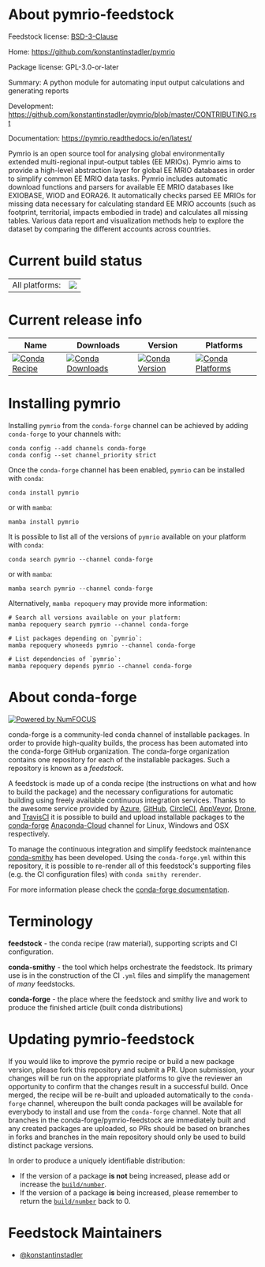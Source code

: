 About pymrio-feedstock
======================

Feedstock license: [BSD-3-Clause](https://github.com/conda-forge/pymrio-feedstock/blob/main/LICENSE.txt)

Home: https://github.com/konstantinstadler/pymrio

Package license: GPL-3.0-or-later

Summary: A python module for automating input output calculations and generating reports

Development: https://github.com/konstantinstadler/pymrio/blob/master/CONTRIBUTING.rst

Documentation: https://pymrio.readthedocs.io/en/latest/

Pymrio is an open source tool for analysing global environmentally extended
multi-regional input-output tables (EE MRIOs). Pymrio aims to provide a
high-level abstraction layer for global EE MRIO databases in order to
simplify common EE MRIO data tasks. Pymrio includes automatic download
functions and parsers for available EE MRIO databases like EXIOBASE, WIOD
and EORA26. It automatically checks parsed EE MRIOs for missing data
necessary for calculating standard EE MRIO accounts (such as footprint,
territorial, impacts embodied in trade) and calculates all missing tables.
Various data report and visualization methods help to explore the dataset
by comparing the different accounts across countries.


Current build status
====================


<table><tr><td>All platforms:</td>
    <td>
      <a href="https://dev.azure.com/conda-forge/feedstock-builds/_build/latest?definitionId=11272&branchName=main">
        <img src="https://dev.azure.com/conda-forge/feedstock-builds/_apis/build/status/pymrio-feedstock?branchName=main">
      </a>
    </td>
  </tr>
</table>

Current release info
====================

| Name | Downloads | Version | Platforms |
| --- | --- | --- | --- |
| [![Conda Recipe](https://img.shields.io/badge/recipe-pymrio-green.svg)](https://anaconda.org/conda-forge/pymrio) | [![Conda Downloads](https://img.shields.io/conda/dn/conda-forge/pymrio.svg)](https://anaconda.org/conda-forge/pymrio) | [![Conda Version](https://img.shields.io/conda/vn/conda-forge/pymrio.svg)](https://anaconda.org/conda-forge/pymrio) | [![Conda Platforms](https://img.shields.io/conda/pn/conda-forge/pymrio.svg)](https://anaconda.org/conda-forge/pymrio) |

Installing pymrio
=================

Installing `pymrio` from the `conda-forge` channel can be achieved by adding `conda-forge` to your channels with:

```
conda config --add channels conda-forge
conda config --set channel_priority strict
```

Once the `conda-forge` channel has been enabled, `pymrio` can be installed with `conda`:

```
conda install pymrio
```

or with `mamba`:

```
mamba install pymrio
```

It is possible to list all of the versions of `pymrio` available on your platform with `conda`:

```
conda search pymrio --channel conda-forge
```

or with `mamba`:

```
mamba search pymrio --channel conda-forge
```

Alternatively, `mamba repoquery` may provide more information:

```
# Search all versions available on your platform:
mamba repoquery search pymrio --channel conda-forge

# List packages depending on `pymrio`:
mamba repoquery whoneeds pymrio --channel conda-forge

# List dependencies of `pymrio`:
mamba repoquery depends pymrio --channel conda-forge
```


About conda-forge
=================

[![Powered by
NumFOCUS](https://img.shields.io/badge/powered%20by-NumFOCUS-orange.svg?style=flat&colorA=E1523D&colorB=007D8A)](https://numfocus.org)

conda-forge is a community-led conda channel of installable packages.
In order to provide high-quality builds, the process has been automated into the
conda-forge GitHub organization. The conda-forge organization contains one repository
for each of the installable packages. Such a repository is known as a *feedstock*.

A feedstock is made up of a conda recipe (the instructions on what and how to build
the package) and the necessary configurations for automatic building using freely
available continuous integration services. Thanks to the awesome service provided by
[Azure](https://azure.microsoft.com/en-us/services/devops/), [GitHub](https://github.com/),
[CircleCI](https://circleci.com/), [AppVeyor](https://www.appveyor.com/),
[Drone](https://cloud.drone.io/welcome), and [TravisCI](https://travis-ci.com/)
it is possible to build and upload installable packages to the
[conda-forge](https://anaconda.org/conda-forge) [Anaconda-Cloud](https://anaconda.org/)
channel for Linux, Windows and OSX respectively.

To manage the continuous integration and simplify feedstock maintenance
[conda-smithy](https://github.com/conda-forge/conda-smithy) has been developed.
Using the ``conda-forge.yml`` within this repository, it is possible to re-render all of
this feedstock's supporting files (e.g. the CI configuration files) with ``conda smithy rerender``.

For more information please check the [conda-forge documentation](https://conda-forge.org/docs/).

Terminology
===========

**feedstock** - the conda recipe (raw material), supporting scripts and CI configuration.

**conda-smithy** - the tool which helps orchestrate the feedstock.
                   Its primary use is in the construction of the CI ``.yml`` files
                   and simplify the management of *many* feedstocks.

**conda-forge** - the place where the feedstock and smithy live and work to
                  produce the finished article (built conda distributions)


Updating pymrio-feedstock
=========================

If you would like to improve the pymrio recipe or build a new
package version, please fork this repository and submit a PR. Upon submission,
your changes will be run on the appropriate platforms to give the reviewer an
opportunity to confirm that the changes result in a successful build. Once
merged, the recipe will be re-built and uploaded automatically to the
`conda-forge` channel, whereupon the built conda packages will be available for
everybody to install and use from the `conda-forge` channel.
Note that all branches in the conda-forge/pymrio-feedstock are
immediately built and any created packages are uploaded, so PRs should be based
on branches in forks and branches in the main repository should only be used to
build distinct package versions.

In order to produce a uniquely identifiable distribution:
 * If the version of a package **is not** being increased, please add or increase
   the [``build/number``](https://docs.conda.io/projects/conda-build/en/latest/resources/define-metadata.html#build-number-and-string).
 * If the version of a package **is** being increased, please remember to return
   the [``build/number``](https://docs.conda.io/projects/conda-build/en/latest/resources/define-metadata.html#build-number-and-string)
   back to 0.

Feedstock Maintainers
=====================

* [@konstantinstadler](https://github.com/konstantinstadler/)

